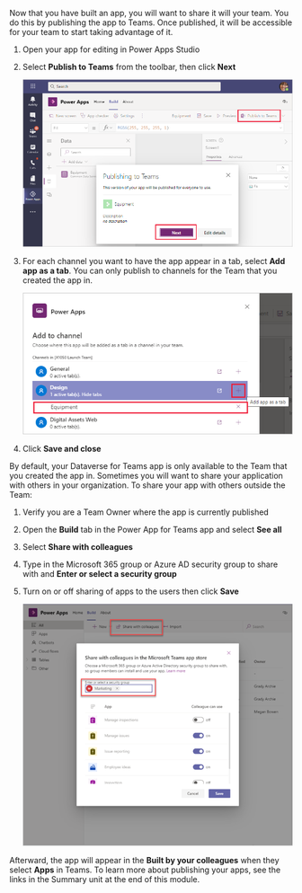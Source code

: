 Now that you have built an app, you will want to share it will your team. You do this by publishing the app to Teams. Once published, it will be accessible for your team to start taking advantage of it.

1. Open your app for editing in Power Apps Studio

1. Select **Publish to Teams** from the toolbar, then click **Next**
    
    ![Screenshot of the publishing to Teams window.](../media/18-publish.png)

1. For each channel you want to have the app appear in a tab, select **Add app as a tab**. You can only publish to channels for the Team that you created the app in.

    ![Screenshot that shows the addition of a channel.](../media/19-add-channel.png)

1. Click **Save and close**

By default, your Dataverse for Teams app is only available to the Team that you created the app in. Sometimes you will want to share your application with others in your organization. To share your app with others outside the Team:

1. Verify you are a Team Owner where the app is currently published

1. Open the **Build** tab in the Power App for Teams app and select **See all**

1. Select **Share with colleagues**

1. Type in the Microsoft 365 group or Azure AD security group to share with and **Enter or select a security group**

1. Turn on or off sharing of apps to the users then click **Save**

   ![Screenshot showing the sharing with colleagues.](../media/20-share-colleagues.png)

Afterward, the app will appear in the **Built by your colleagues** when they select **Apps** in Teams. To learn more about publishing your apps, see the links in the Summary unit at the end of this module.
